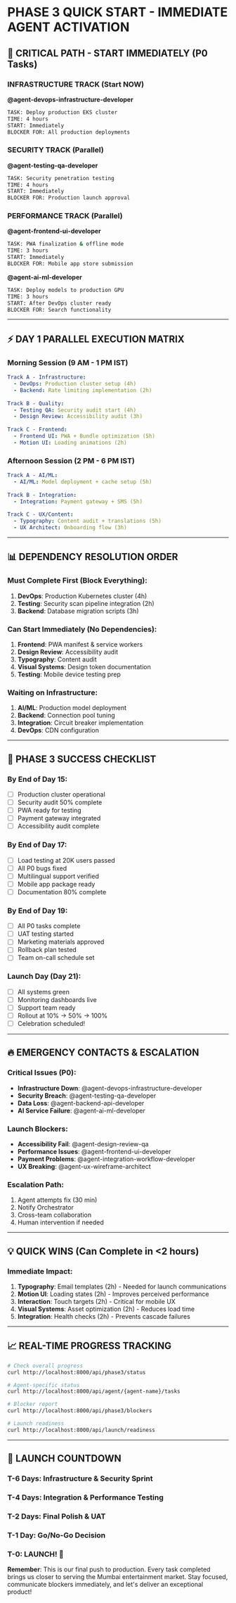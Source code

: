 # PHASE 3 QUICK START - IMMEDIATE AGENT ACTIVATION

## 🚨 CRITICAL PATH - START IMMEDIATELY (P0 Tasks)

### INFRASTRUCTURE TRACK (Start NOW)
**@agent-devops-infrastructure-developer**
```bash
TASK: Deploy production EKS cluster
TIME: 4 hours
START: Immediately
BLOCKER FOR: All production deployments
```

### SECURITY TRACK (Parallel)
**@agent-testing-qa-developer**
```bash
TASK: Security penetration testing
TIME: 4 hours  
START: Immediately
BLOCKER FOR: Production launch approval
```

### PERFORMANCE TRACK (Parallel)
**@agent-frontend-ui-developer**
```bash
TASK: PWA finalization & offline mode
TIME: 3 hours
START: Immediately
BLOCKER FOR: Mobile app store submission
```

**@agent-ai-ml-developer**
```bash
TASK: Deploy models to production GPU
TIME: 3 hours
START: After DevOps cluster ready
BLOCKER FOR: Search functionality
```

---

## ⚡ DAY 1 PARALLEL EXECUTION MATRIX

### Morning Session (9 AM - 1 PM IST)
```yaml
Track A - Infrastructure:
  - DevOps: Production cluster setup (4h)
  - Backend: Rate limiting implementation (2h)
  
Track B - Quality:
  - Testing QA: Security audit start (4h)
  - Design Review: Accessibility audit (3h)
  
Track C - Frontend:
  - Frontend UI: PWA + Bundle optimization (5h)
  - Motion UI: Loading animations (2h)
```

### Afternoon Session (2 PM - 6 PM IST)
```yaml
Track A - AI/ML:
  - AI/ML: Model deployment + cache setup (5h)
  
Track B - Integration:
  - Integration: Payment gateway + SMS (5h)
  
Track C - UX/Content:
  - Typography: Content audit + translations (5h)
  - UX Architect: Onboarding flow (3h)
```

---

## 📊 DEPENDENCY RESOLUTION ORDER

### Must Complete First (Block Everything):
1. **DevOps**: Production Kubernetes cluster (4h)
2. **Testing**: Security scan pipeline integration (2h)
3. **Backend**: Database migration scripts (3h)

### Can Start Immediately (No Dependencies):
1. **Frontend**: PWA manifest & service workers
2. **Design Review**: Accessibility audit  
3. **Typography**: Content audit
4. **Visual Systems**: Design token documentation
5. **Testing**: Mobile device testing prep

### Waiting on Infrastructure:
1. **AI/ML**: Production model deployment
2. **Backend**: Connection pool tuning
3. **Integration**: Circuit breaker implementation
4. **DevOps**: CDN configuration

---

## 🎯 PHASE 3 SUCCESS CHECKLIST

### By End of Day 15:
- [ ] Production cluster operational
- [ ] Security audit 50% complete
- [ ] PWA ready for testing
- [ ] Payment gateway integrated
- [ ] Accessibility audit complete

### By End of Day 17:
- [ ] Load testing at 20K users passed
- [ ] All P0 bugs fixed
- [ ] Multilingual support verified
- [ ] Mobile app package ready
- [ ] Documentation 80% complete

### By End of Day 19:
- [ ] All P0 tasks complete
- [ ] UAT testing started
- [ ] Marketing materials approved
- [ ] Rollback plan tested
- [ ] Team on-call schedule set

### Launch Day (Day 21):
- [ ] All systems green
- [ ] Monitoring dashboards live
- [ ] Support team ready
- [ ] Rollout at 10% → 50% → 100%
- [ ] Celebration scheduled!

---

## 🔥 EMERGENCY CONTACTS & ESCALATION

### Critical Issues (P0):
- **Infrastructure Down**: @agent-devops-infrastructure-developer
- **Security Breach**: @agent-testing-qa-developer
- **Data Loss**: @agent-backend-api-developer
- **AI Service Failure**: @agent-ai-ml-developer

### Launch Blockers:
- **Accessibility Fail**: @agent-design-review-qa
- **Performance Issues**: @agent-frontend-ui-developer
- **Payment Problems**: @agent-integration-workflow-developer
- **UX Breaking**: @agent-ux-wireframe-architect

### Escalation Path:
1. Agent attempts fix (30 min)
2. Notify Orchestrator
3. Cross-team collaboration
4. Human intervention if needed

---

## 💡 QUICK WINS (Can Complete in <2 hours)

### Immediate Impact:
1. **Typography**: Email templates (2h) - Needed for launch communications
2. **Motion UI**: Loading states (2h) - Improves perceived performance
3. **Interaction**: Touch targets (2h) - Critical for mobile UX
4. **Visual Systems**: Asset optimization (2h) - Reduces load time
5. **Integration**: Health checks (2h) - Prevents cascade failures

---

## 📈 REAL-TIME PROGRESS TRACKING

```bash
# Check overall progress
curl http://localhost:8000/api/phase3/status

# Agent-specific status
curl http://localhost:8000/api/agent/{agent-name}/tasks

# Blocker report
curl http://localhost:8000/api/phase3/blockers

# Launch readiness
curl http://localhost:8000/api/launch/readiness
```

---

## 🚀 LAUNCH COUNTDOWN

### T-6 Days: Infrastructure & Security Sprint
### T-4 Days: Integration & Performance Testing  
### T-2 Days: Final Polish & UAT
### T-1 Day: Go/No-Go Decision
### T-0: LAUNCH! 🎉

**Remember**: This is our final push to production. Every task completed brings us closer to serving the Mumbai entertainment market. Stay focused, communicate blockers immediately, and let's deliver an exceptional product!